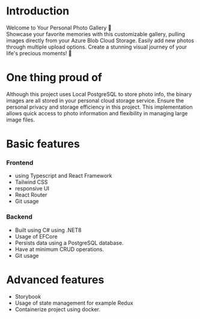 

# Introduction 

Welcome to Your Personal Photo Gallery 📸 \
Showcase your favorite memories with this customizable gallery, pulling images directly from your Azure Blob Cloud Storage. Easily add new photos through multiple upload options. Create a stunning visual journey of your life's precious moments! 🥳
# One thing proud of 

Although this project uses Local PostgreSQL to store photo info, the binary images are all stored in your personal cloud storage service. Ensure the personal privacy and storage efficiency in this project. This implementation allows quick access to photo information and flexibility in managing large image files.

# Basic features

### Frontend 
- using Typescript and React Framework
- Tailwind CSS
- responsive UI
- React Router
- Git usage

### Backend

- Built using C# using .NET8
- Usage of EFCore
- Persists data using a PostgreSQL database.
- Have at minimum CRUD operations.
- Git usage

# Advanced features
- Storybook
- Usage of state management for example Redux
- Containerize project using docker.